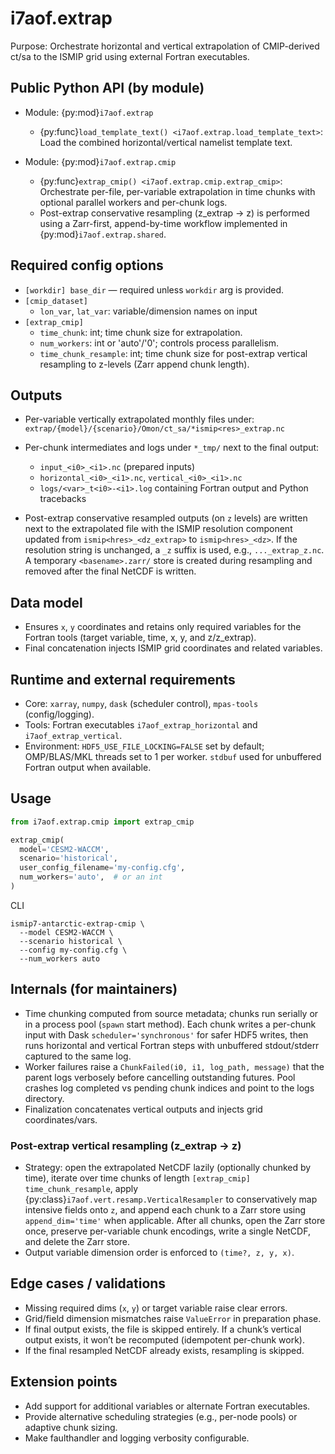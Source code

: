 # i7aof.extrap

Purpose: Orchestrate horizontal and vertical extrapolation of CMIP-derived
ct/sa to the ISMIP grid using external Fortran executables.

## Public Python API (by module)

- Module: {py:mod}`i7aof.extrap`
  - {py:func}`load_template_text() <i7aof.extrap.load_template_text>`:
      Load the combined horizontal/vertical namelist template text.

- Module: {py:mod}`i7aof.extrap.cmip`
  - {py:func}`extrap_cmip() <i7aof.extrap.cmip.extrap_cmip>`:
      Orchestrate per-file, per-variable extrapolation in time chunks with
      optional parallel workers and per-chunk logs.
  - Post-extrap conservative resampling (z_extrap → z) is performed using a
    Zarr-first, append-by-time workflow implemented in
    {py:mod}`i7aof.extrap.shared`.

## Required config options

- `[workdir] base_dir` — required unless `workdir` arg is provided.
- `[cmip_dataset]`
  - `lon_var`, `lat_var`: variable/dimension names on input
- `[extrap_cmip]`
  - `time_chunk`: int; time chunk size for extrapolation.
  - `num_workers`: int or 'auto'/'0'; controls process parallelism.
  - `time_chunk_resample`: int; time chunk size for post-extrap vertical
    resampling to z-levels (Zarr append chunk length).

## Outputs

- Per-variable vertically extrapolated monthly files under:
  `extrap/{model}/{scenario}/Omon/ct_sa/*ismip<res>_extrap.nc`
- Per-chunk intermediates and logs under `*_tmp/` next to the final output:
  - `input_<i0>_<i1>.nc` (prepared inputs)
  - `horizontal_<i0>_<i1>.nc`, `vertical_<i0>_<i1>.nc`
  - `logs/<var>_t<i0>-<i1>.log` containing Fortran output and Python tracebacks

- Post-extrap conservative resampled outputs (on `z` levels) are written next
  to the extrapolated file with the ISMIP resolution component updated from
  `ismip<hres>_<dz_extrap>` to `ismip<hres>_<dz>`. If the resolution string is
  unchanged, a `_z` suffix is used, e.g., `..._extrap_z.nc`. A temporary
  `<basename>.zarr/` store is created during resampling and removed after the
  final NetCDF is written.

## Data model

- Ensures `x`, `y` coordinates and retains only required variables for the
  Fortran tools (target variable, time, x, y, and z/z_extrap).
- Final concatenation injects ISMIP grid coordinates and related variables.

## Runtime and external requirements

- Core: `xarray`, `numpy`, `dask` (scheduler control), `mpas-tools` (config/logging).
- Tools: Fortran executables `i7aof_extrap_horizontal` and `i7aof_extrap_vertical`.
- Environment: `HDF5_USE_FILE_LOCKING=FALSE` set by default; OMP/BLAS/MKL threads
  set to 1 per worker. `stdbuf` used for unbuffered Fortran output when available.

## Usage

```python
from i7aof.extrap.cmip import extrap_cmip

extrap_cmip(
  model='CESM2-WACCM',
  scenario='historical',
  user_config_filename='my-config.cfg',
  num_workers='auto',  # or an int
)
```

CLI
```text
ismip7-antarctic-extrap-cmip \
  --model CESM2-WACCM \
  --scenario historical \
  --config my-config.cfg \
  --num_workers auto
```

## Internals (for maintainers)

- Time chunking computed from source metadata; chunks run serially or in a
  process pool (`spawn` start method). Each chunk writes a per-chunk input with
  Dask `scheduler='synchronous'` for safer HDF5 writes, then runs horizontal and
  vertical Fortran steps with unbuffered stdout/stderr captured to the same log.
- Worker failures raise a `ChunkFailed(i0, i1, log_path, message)` that the parent
  logs verbosely before cancelling outstanding futures. Pool crashes log
  completed vs pending chunk indices and point to the logs directory.
- Finalization concatenates vertical outputs and injects grid coordinates/vars.

### Post-extrap vertical resampling (z_extrap → z)

- Strategy: open the extrapolated NetCDF lazily (optionally chunked by time),
  iterate over time chunks of length `[extrap_cmip] time_chunk_resample`,
  apply {py:class}`i7aof.vert.resamp.VerticalResampler` to conservatively map
  intensive fields onto `z`, and append each chunk to a Zarr store using
  `append_dim='time'` when applicable. After all chunks, open the Zarr store
  once, preserve per-variable chunk encodings, write a single NetCDF, and
  delete the Zarr store.
- Output variable dimension order is enforced to `(time?, z, y, x)`.

## Edge cases / validations

- Missing required dims (`x`, `y`) or target variable raise clear errors.
- Grid/field dimension mismatches raise `ValueError` in preparation phase.
- If final output exists, the file is skipped entirely. If a chunk’s vertical
  output exists, it won’t be recomputed (idempotent per-chunk work).
- If the final resampled NetCDF already exists, resampling is skipped.

## Extension points

- Add support for additional variables or alternate Fortran executables.
- Provide alternative scheduling strategies (e.g., per-node pools) or adaptive
  chunk sizing.
- Make faulthandler and logging verbosity configurable.
